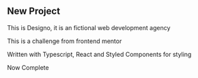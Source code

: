 ## New Project

This is Designo, it is an fictional web development agency

This is a challenge from frontend mentor

Written with Typescript, React and Styled Components for styling

Now Complete
